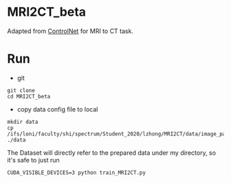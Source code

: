 # MRI2CT_beta

Adapted from [ControlNet](https://github.com/lllyasviel/ControlNet) for MRI to CT task.

# Run

- git
```
git clone
cd MRI2CT_beta
```

- copy data config file to local
```
mkdir data
cp /ifs/loni/faculty/shi/spectrum/Student_2020/lzhong/MRI2CT/data/image_pairs.json ./data
```

The Dataset will directly refer to the prepared data under my directory, so it's safe to just run
```
CUDA_VISIBLE_DEVICES=3 python train_MRI2CT.py
```
